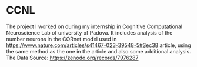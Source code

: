 # CCNL
The project I worked on during my internship in Cognitive Computational Neuroscience Lab of university of Padova.
It includes analysis of the number neurons in the CORnet model used in https://www.nature.com/articles/s41467-023-39548-5#Sec38 article, using the same method as the one in the article and also some additional analysis.
The Data Source: https://zenodo.org/records/7976287
